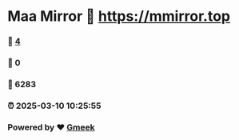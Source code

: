 # Maa Mirror :link: https://mmirror.top 
### :page_facing_up: [4](https://mmirror.top/tag.html) 
### :speech_balloon: 0 
### :hibiscus: 6283 
### :alarm_clock: 2025-03-10 10:25:55 
### Powered by :heart: [Gmeek](https://github.com/Meekdai/Gmeek)
